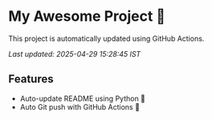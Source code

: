 # My Awesome Project 🚀

This project is automatically updated using GitHub Actions.

_Last updated: 2025-04-29 15:28:45 IST_

## Features
- Auto-update README using Python 🐍
- Auto Git push with GitHub Actions 🤖
